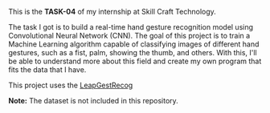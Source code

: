 This is the **TASK-04** of my internship at  Skill Craft Technology.

The task I got is to build a real-time hand gesture recognition model using Convolutional Neural Network (CNN). 
The goal of this project is to train a Machine Learning algorithm capable of classifying images of different hand gestures, such as a fist, palm, showing the thumb, and others. With this, I'll be able to understand more about this field and create my own program that fits the data that I have.

  
This project uses the [LeapGestRecog](https://www.kaggle.com/datasets/kmader/leapgestrecog)

**Note:** The dataset is not included in this repository.
